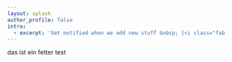 ```yaml
---
layout: splash
author_profile: false
intro:
  - excerpt: 'Get notified when we add new stuff &nbsp; [<i class="fab fa-twitter"></i> @mmistakes](https://twitter.com/evan_ntwrk){: .btn .btn--twitter} '
---
```


das ist ein fetter test
